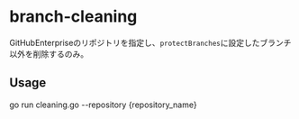 # branch-cleaning
GitHubEnterpriseのリポジトリを指定し、`protectBranches`に設定したブランチ以外を削除するのみ。

## Usage
go run cleaning.go --repository {repository_name}